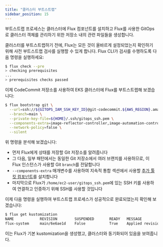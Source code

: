 ```yaml
---
title: "클러스터 부트스트랩"
sidebar_position: 15
---
```


부트스트랩 프로세스는 클러스터에 Flux 컴포넌트를 설치하고 Flux를 사용한 GitOps로 클러스터 객체를 관리하기 위한 저장소 내의 관련 파일들을 생성합니다.

클러스터를 부트스트랩하기 전에, Flux는 모든 것이 올바르게 설정되었는지 확인하기 위해 사전 부트스트랩 검사를 실행할 수 있게 합니다. Flux CLI가 검사를 수행하도록 다음 명령을 실행하세요:

```bash
$ flux check --pre
> checking prerequisites
...
> prerequisites checks passed
```

이제 CodeCommit 저장소를 사용하여 EKS 클러스터에 Flux를 부트스트랩해 보겠습니다:

```bash
$ flux bootstrap git \
  --url=ssh://${GITOPS_IAM_SSH_KEY_ID}@git-codecommit.${AWS_REGION}.amazonaws.com/v1/repos/${EKS_CLUSTER_NAME}-gitops \
  --branch=main \
  --private-key-file=${HOME}/.ssh/gitops_ssh.pem \
  --components-extra=image-reflector-controller,image-automation-controller \
  --network-policy=false \
  --silent
```

위 명령을 분석해 보겠습니다:

- 먼저 Flux에게 상태를 저장할 Git 저장소를 알려줍니다
- 그 다음, 일부 패턴에서는 동일한 Git 저장소에서 여러 브랜치를 사용하므로, 이 Flux 인스턴스가 사용할 Git `branch`를 전달합니다
- `--components-extra` 매개변수를 사용하여 지속적 통합 섹션에서 사용할 [추가 툴킷 컴포넌트](https://fluxcd.io/flux/components/image/)를 설치합니다
- 마지막으로 Flux가 `/home/ec2-user/gitops_ssh.pem`에 있는 SSH 키를 사용하여 연결하고 인증하기 위해 SSH를 사용할 것입니다

이제 다음 명령을 실행하여 부트스트랩 프로세스가 성공적으로 완료되었는지 확인해 보겠습니다:

```bash
$ flux get kustomization
NAME            REVISION        SUSPENDED       READY   MESSAGE
flux-system     main/6e6ae1d    False           True    Applied revision: main/6e6ae1d
```

이는 Flux가 기본 kustomization을 생성했고, 클러스터와 동기화되어 있음을 보여줍니다.